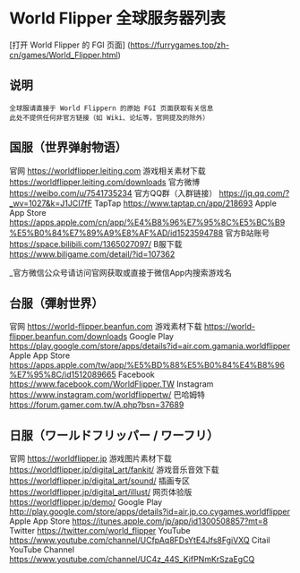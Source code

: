 # World Flipper 全球服务器列表

[打开 World Flipper 的 FGI 页面]
(https://furrygames.top/zh-cn/games/World_Flipper.html)

## 说明
    全球服请直接于 World Flippern 的原始 FGI 页面获取有关信息
	此处不提供任何非官方链接（如 Wiki、论坛等，官网提及的除外）

## 国服（世界弹射物语）

官网
<https://worldflipper.leiting.com>
游戏相关素材下载
<https://worldflipper.leiting.com/downloads>
官方微博
<https://weibo.com/u/7541735234>
官方QQ群（入群链接）
<https://jq.qq.com/?_wv=1027&k=J1JCI7fF>
TapTap
<https://www.taptap.cn/app/218693>
Apple App Store
<https://apps.apple.com/cn/app/%E4%B8%96%E7%95%8C%E5%BC%B9%E5%B0%84%E7%89%A9%E8%AF%AD/id1523594788>
官方B站账号
<https://space.bilibili.com/1365027097/>
B服下载
<https://www.biligame.com/detail/?id=107362>

_官方微信公众号请访问官网获取或直接于微信App内搜索游戏名

## 台服（彈射世界）

官网
<https://world-flipper.beanfun.com>
游戏素材下载
<https://world-flipper.beanfun.com/downloads>
Google Play
<https://play.google.com/store/apps/details?id=air.com.gamania.worldflipper>
Apple App Store
<https://apps.apple.com/tw/app/%E5%BD%88%E5%B0%84%E4%B8%96%E7%95%8C/id1512089665>
Facebook
<https://www.facebook.com/WorldFlipper.TW>
Instagram
<https://www.instagram.com/worldflippertw/>
巴哈姆特
<https://forum.gamer.com.tw/A.php?bsn=37689>

## 日服（ワールドフリッパー / ワーフリ）

官网
<https://worldflipper.jp>
游戏图片素材下载
<https://worldflipper.jp/digital_art/fankit/>
游戏音乐音效下载
<https://worldflipper.jp/digital_art/sound/>
插画专区
<https://worldflipper.jp/digital_art/illust/>
网页体验版
<https://worldflipper.jp/demo/>
Google Play
<http://play.google.com/store/apps/details?id=air.jp.co.cygames.worldflipper>
Apple App Store
<https://itunes.apple.com/jp/app/id1300508857?mt=8>
Twitter
<https://twitter.com/world_flipper>
YouTube
<https://www.youtube.com/channel/UCfpAq8FDsYtE4Jfs8FgiVXQ>
Citail YouTube Channel
<https://www.youtube.com/channel/UC4z_44S_KifPNmKrSzaEgCQ>
